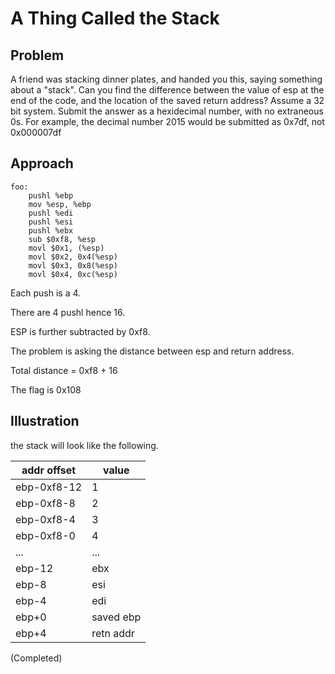 # A Thing Called the Stack

## Problem

A friend was stacking dinner plates, and handed you this, saying something about a "stack". Can you find the difference between the value of esp at the end of the code, and the location of the saved return address? Assume a 32 bit system. Submit the answer as a hexidecimal number, with no extraneous 0s. For example, the decimal number 2015 would be submitted as 0x7df, not 0x000007df

## Approach

```
foo:
    pushl %ebp
    mov %esp, %ebp
    pushl %edi
    pushl %esi
    pushl %ebx
    sub $0xf8, %esp
    movl $0x1, (%esp)
    movl $0x2, 0x4(%esp)
    movl $0x3, 0x8(%esp)
    movl $0x4, 0xc(%esp)
```

Each push is a 4.

There are 4 pushl hence 16.

ESP is further subtracted by 0xf8.

The problem is asking the distance between esp and return address.

Total distance = 0xf8 + 16

The flag is 0x108

## Illustration

the stack will look like the following.

|addr offset| value |
|-----|-----|
|ebp-0xf8-12|1|
|ebp-0xf8-8|2|
|ebp-0xf8-4|3|
|ebp-0xf8-0|4|
|...|...|
|ebp-12|ebx|
|ebp-8|esi|
|ebp-4|edi|
|ebp+0|saved ebp|
|ebp+4|retn addr|

(Completed)

